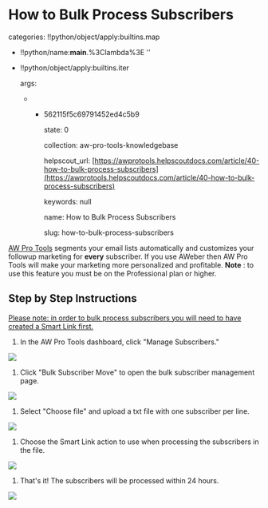 # How to Bulk Process Subscribers

categories: !!python/object/apply:builtins.map

* !!python/name:**main**.%3Clambda%3E ''
* !!python/object/apply:builtins.iter

  args:

  * * 562115f5c69791452ed4c5b9

      state: 0

      collection: aw-pro-tools-knowledgebase

      helpscout\_url: [https://awprotools.helpscoutdocs.com/article/40-how-to-bulk-process-subscribers](https://awprotools.helpscoutdocs.com/article/40-how-to-bulk-process-subscribers)

      keywords: null

      name: How to Bulk Process Subscribers

      slug: how-to-bulk-process-subscribers

[AW Pro Tools](https://awprotools.com/) segments your email lists automatically and customizes your followup marketing for **every** subscriber. If you use AWeber then AW Pro Tools will make your marketing more personalized and profitable. **Note** : to use this feature you must be on the Professional plan or higher.

## Step by Step Instructions

[Please note: in order to bulk process subscribers you will need to have created a Smart Link first.](http://awprotools.helpscoutdocs.com/article/33-how-to-delay-moving-or-%20copying-a-subscriber)

1. In the AW Pro Tools dashboard, click "Manage Subscribers."

![](https://d33v4339jhl8k0.cloudfront.net/docs/assets/53974d6ce4b0c76107b109d1/images/552f1432e4b0ac24a832b2a8/file-9hnkKjNyd9.png)

1. Click "Bulk Subscriber Move" to open the bulk subscriber management page.

![](https://d33v4339jhl8k0.cloudfront.net/docs/assets/53974d6ce4b0c76107b109d1/images/552f143ce4b0ac24a832b2a9/file-%20gBDFxMNzUD.png)

1. Select "Choose file" and upload a txt file with one subscriber per line.

![](https://d33v4339jhl8k0.cloudfront.net/docs/assets/53974d6ce4b0c76107b109d1/images/552f1445e4b0ac24a832b2ab/file-%20HoDZvDhofi.png)

1. Choose the Smart Link action to use when processing the subscribers in the file.

![](https://d33v4339jhl8k0.cloudfront.net/docs/assets/53974d6ce4b0c76107b109d1/images/552f1452e4b0ac24a832b2ac/file-%20ZDwitXdB6y.png)

1. That's it! The subscribers will be processed within 24 hours.

![](https://d33v4339jhl8k0.cloudfront.net/docs/assets/53974d6ce4b0c76107b109d1/images/552f145ae4b0ac24a832b2ad/file-%20VeCArooQjI.png)

